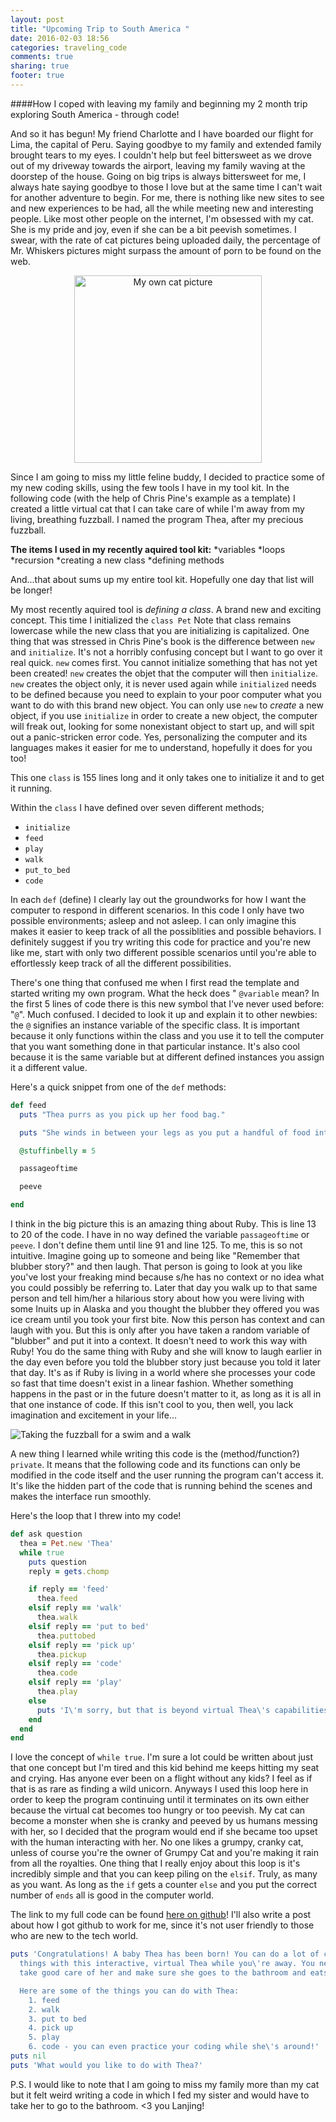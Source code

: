 ```yaml
---
layout: post
title: "Upcoming Trip to South America "
date: 2016-02-03 18:56
categories: traveling_code
comments: true
sharing: true
footer: true
---
```


####How I coped with leaving my family and beginning my 2 month trip exploring South America - through code!


And so it has begun! My friend Charlotte and I have boarded our flight for    Lima, the capital of Peru. Saying goodbye to my family and extended family   brought tears to my eyes. I couldn't help but feel bittersweet as we drove out   of my driveway towards the airport, leaving my family waving at the doorstep of   the house. Going on big trips is always bittersweet for me, I always hate   saying goodbye to those I love but at the same time I can't wait for another   adventure to begin. For me, there is nothing like new sites to see and new   experiences to be had, all the while meeting new and interesting people.
Like most other people on the internet, I'm obsessed with my cat. She is my   pride and joy, even if she can be a bit peevish sometimes. I swear, with the   rate of cat pictures being uploaded daily, the percentage of Mr. Whiskers   pictures might surpass the amount of porn to be found on the web.


<div id="container">
<center><img src="http://i.imgur.com/9AljWer.png" alt="My own cat picture" height="300" width="300"/>
</center>
<p>
</p>
</div>


Since I am going to miss my little feline buddy, I decided to practice some of   my new coding skills, using the few tools I have in my tool kit. In the   following code (with the help of Chris Pine's example as a template) I created a   little virtual cat that I can take care of while I'm away from my living, breathing fuzzball. I named the program Thea, after my precious fuzzball.

<!--more-->

**The items I used in my recently aquired tool kit:**
*variables
*loops
*recursion
*creating a new class
*defining methods

And...that about sums up my entire tool kit. Hopefully one day that list will   be longer!


My most recently aquired tool is _defining a class_. A brand new and exciting   concept. This time I initialized the ````class Pet````
Note that class remains lowercase while the new class that you are initializing   is capitalized. One thing that was stressed in Chris Pine's book is the   difference between `new` and `initialize`. It's not a horribly confusing   concept but I want to go over it real quick. `new` comes first. You cannot   initialize something that has not yet been created! `new` creates the objet   that the computer will then `initialize`. `new` creates the object only, it is   never used again while `initialized` needs to be defined because you need to   explain to your poor computer what you want to do with this brand new object.   You can only use `new` to _create_ a new object, if you use `initialize` in   order to create a new object, the computer will freak out, looking for some    nonexistant object to start up, and will spit out a panic-stricken error code.   Yes, personalizing the computer and its languages makes it easier for me to   understand, hopefully it does for you too!


This one `class` is 155 lines long and it only takes one to initialize it and  to get it running.

Within the `class` I have defined over seven different methods;
* `initialize`
* `feed`
* `play`
* `walk`
* `put_to_bed`
* `code`


In each `def` (define) I clearly lay out the groundworks for how I want the   computer to respond in different scenarios. In this code I only have two   possible environments; asleep and not asleep. I can only imagine this makes it   easier to keep track of all the possiblities and possible behaviors. I   definitely suggest if you try writing this code for practice and you're new   like me, start with only two different possible scenarios until you're able to   effortlessly keep track of all the different possibilities.


There's one thing that confused me when I first read the template and started   writing my own program. What the heck does " `@variable` mean? In the first 5   lines of code there is this new symbol that I've never used before: "`@`". Much   confused. I decided to look it up and explain it to other newbies: the `@` signifies an instance variable of the specific class. It is important because it only functions within the class and you use it to tell the computer that you want something done in that particular instance. It's also cool because it is the same variable but at different defined instances you assign it a different value.


Here's a quick snippet from one of the `def` methods:

```ruby
def feed
  puts "Thea purrs as you pick up her food bag."

  puts "She winds in between your legs as you put a handful of food into her food bowl."

  @stuffinbelly = 5

  passageoftime

  peeve

end

```


I think in the big picture this is an amazing thing about Ruby. This is line 13 to 20 of the code. I have in no way defined the variable `passageoftime` or `peeve`. I don't  define them until line 91 and line 125. To me, this is so not intuitive.  Imagine going up to someone and being like "Remember that blubber story?" and   then laugh. That person is going to look at you like you've lost your freaking   mind because s/he has no context or no idea what you could possibly be   referring to. Later that day you walk up to that same person and tell him/her  a hilarious story about how you were living with some Inuits up in Alaska and you   thought the blubber they offered you was ice cream until you took your first   bite. Now this person has context and can laugh with you. But this is only after you have taken a random variable of "blubber" and put it into a context.   It doesn't need to work this way with Ruby! You do the same thing with   Ruby and she will know to laugh earlier in the day even before you told the   blubber story just because you told it later that day. It's as if Ruby is living in a world where she processes your code so fast that time doesn't   exist in a linear fashion. Whether something happens in the past or in the   future doesn't matter to it, as long as it is all in that one instance of code.   If this isn't cool to you, then well, you lack imagination and excitement in   your life...

![Taking the fuzzball for a swim and a walk](http://i.imgur.com/bIMAIO2.png)


A new thing I learned while writing this code is the (method/function?)   `private`. It means that the following code and its functions can only be   modified in the code itself and the user running the program can't access it.   It's like the hidden part of the code that is running behind the scenes and   makes the interface run smoothly.


Here's the loop that I threw into my code!

```ruby
def ask question
  thea = Pet.new 'Thea'
  while true
    puts question
    reply = gets.chomp

    if reply == 'feed'
      thea.feed
    elsif reply == 'walk'
      thea.walk
    elsif reply == 'put to bed'
      thea.puttobed
    elsif reply == 'pick up'
      thea.pickup
    elsif reply == 'code'
      thea.code
    elsif reply == 'play'
      thea.play
    else
      puts 'I\'m sorry, but that is beyond virtual Thea\'s capabilities.'
    end
  end
end
```


I love the concept of `while true`. I'm sure a lot could be written about just   that one concept but I'm tired and this kid behind me keeps hitting my seat  and crying. Has anyone ever been on a flight without any kids? I feel as if that  is as rare as finding a wild unicorn.
Anyways I used this loop here in order to keep the program continuing until it   terminates on its own either because the virtual cat becomes too hungry or too   peevish. My cat can become a monster when she is cranky and peeved by us   humans messing with her, so I decided that the program would end if she became   too upset with the human interacting with her. No one likes a grumpy, cranky   cat, unless of course you're the owner of Grumpy Cat and you're making it rain   from all the royalties.
One thing that I really enjoy about this loop is it's incredibly simple and   that you can keep piling on the `elsif`. Truly, as many as you want. As long   as the `if` gets a counter `else` and you put the correct number of `ends` all   is good in the computer world.


The link to my full code can be found [here on github](https://github.com/dukeran/thea)! I'll also write a post   about how I got github to work for me, since it's not user friendly to those  who are new to the tech world.


```ruby
puts 'Congratulations! A baby Thea has been born! You can do a lot of cool
  things with this interactive, virtual Thea while you\'re away. You need to
  take good care of her and make sure she goes to the bathroom and eats well.

  Here are some of the things you can do with Thea:
    1. feed
    2. walk
    3. put to bed
    4. pick up
    5. play
    6. code - you can even practice your coding while she\'s around!'
puts nil
puts 'What would you like to do with Thea?'

```


P.S. I would like to note that I am going to miss my family more than
my cat but it felt weird writing a code in which I fed my sister and
would have to take her to go to the bathroom. <3 you Lanjing!